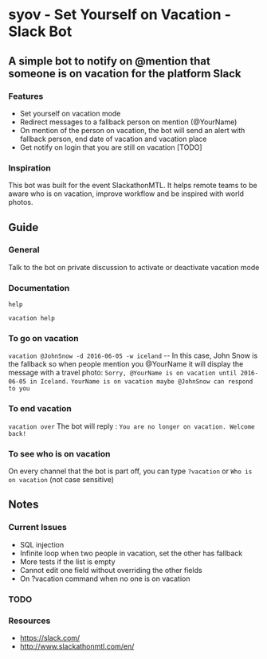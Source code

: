 # syov - Set Yourself on Vacation - Slack Bot

## A simple bot to notify on @mention that someone is on vacation for the platform Slack
### Features
* Set yourself on vacation mode
* Redirect messages to a fallback person on mention (@YourName)
* On mention of the person on vacation, the bot will send an alert with fallback person, end date of vacation and vacation place
* Get notify on login that you are still on vacation [TODO]
### Inspiration
This bot was built for the event SlackathonMTL.
It helps remote teams to be aware who is on vacation, improve workflow and be inspired with world photos.

## Guide
### General
Talk to the bot on private discussion to activate or deactivate vacation mode
### Documentation
```
help
```

```vacation help```

### To go on vacation
```vacation @JohnSnow -d 2016-06-05 -w iceland```
-- In this case, John Snow is the fallback so when people mention you @YourName
it will display the message with a travel photo:
```Sorry, @YourName is on vacation until 2016-06-05 in Iceland.```
```YourName is on vacation maybe @JohnSnow can respond to you```

### To end vacation
```vacation over```
The bot will reply :
```You are no longer on vacation. Welcome back!```

### To see who is on vacation
On every channel that the bot is part off, you can type
```?vacation``` or ```Who is on vacation``` (not case sensitive)

## Notes

### Current Issues
* SQL injection
* Infinite loop when two people in vacation, set the other has fallback
* More tests if the list is empty
* Cannot edit one field without overriding the other fields
* On ?vacation command when no one is on vacation

### TODO

### Resources
* <https://slack.com/>
* <http://www.slackathonmtl.com/en/>
